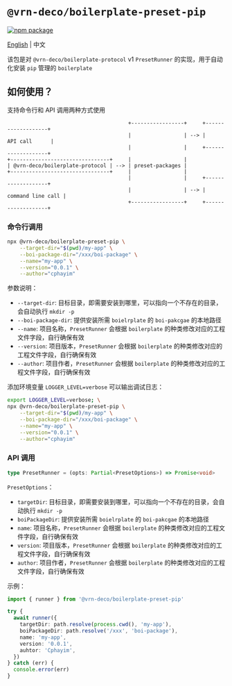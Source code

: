 # `@vrn-deco/boilerplate-preset-pip`

[![npm package](https://badgen.net/npm/v/@vrn-deco/boilerplate-preset-pip)](https://www.npmjs.com/package/@vrn-deco/boilerplate-preset-pip)

[English](./README.md) | 中文

该包是对 `@vrn-deco/boilerplate-protocol` v1 `PresetRunner` 的实现，用于自动化安装 `pip` 管理的 `boilerplate`

## 如何使用？

支持命令行和 API 调用两种方式使用

```
                                       +-----------------+     +-------------------+
                                       |                 | --> |     API call      |
                                       |                 |     +-------------------+
+--------------------------------+     |                 |
| @vrn-deco/boilerplate-protocol | --> | preset-packages |
+--------------------------------+     |                 |
                                       |                 |     +-------------------+
                                       |                 | --> | command line call |
                                       +-----------------+     +-------------------+
```

### 命令行调用

```sh
npx @vrn-deco/boilerplate-preset-pip \
	--target-dir="$(pwd)/my-app" \
	--boi-package-dir="/xxx/boi-package" \
	--name="my-app" \
	--version="0.0.1" \
	--author="cphayim"
```

参数说明：

- `--target-dir`: 目标目录，即需要安装到哪里，可以指向一个不存在的目录，会自动执行 `mkdir -p`
- `--boi-package-dir`: 提供安装所需 `boielrplate` 的 `boi-pakcgae` 的本地路径
- `--name`: 项目名称，`PresetRunner` 会根据 `boilerplate` 的种类修改对应的工程文件字段，自行确保有效
- `--version`: 项目版本，`PresetRunner` 会根据 `boilerplate` 的种类修改对应的工程文件字段，自行确保有效
- `--author`: 项目作者，`PresetRunner` 会根据 `boilerplate` 的种类修改对应的工程文件字段，自行确保有效

添加环境变量 `LOGGER_LEVEL=verbose` 可以输出调试日志：

```sh
export LOGGER_LEVEL=verbose; \
npx @vrn-deco/boilerplate-preset-pip \
	--target-dir="$(pwd)/my-app" \
	--boi-package-dir="/xxx/boi-package" \
	--name="my-app" \
	--version="0.0.1" \
	--author="cphayim"
```

### API 调用

```ts
type PresetRunner = (opts: Partial<PresetOptions>) => Promise<void>
```

`PresetOptions`：

- `targetDir`: 目标目录，即需要安装到哪里，可以指向一个不存在的目录，会自动执行 `mkdir -p`
- `boiPackageDir`: 提供安装所需 `boielrplate` 的 `boi-pakcgae` 的本地路径
- `name`: 项目名称，`PresetRunner` 会根据 `boilerplate` 的种类修改对应的工程文件字段，自行确保有效
- `version`: 项目版本，`PresetRunner` 会根据 `boilerplate` 的种类修改对应的工程文件字段，自行确保有效
- `author`: 项目作者，`PresetRunner` 会根据 `boilerplate` 的种类修改对应的工程文件字段，自行确保有效

示例：

```ts
import { runner } from '@vrn-deco/boilerplate-preset-pip'

try {
  await runner({
    targetDir: path.resolve(process.cwd(), 'my-app'),
    boiPackageDir: path.resolve('/xxx', 'boi-package'),
    name: 'my-app',
    version: '0.0.1',
    auhtor: 'Cphayim',
  })
} catch (err) {
  console.error(err)
}
```
